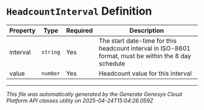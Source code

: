 # `HeadcountInterval` Definition

| Property | Type | Required | Description |
|----------|------|----------|-------------|
| interval | `string` | Yes | The start date-time for this headcount interval in ISO-8601 format, must be within the 8 day schedule |
| value | `number` | Yes | Headcount value for this interval |

---

*This file was automatically generated by the Generate Genesys Cloud Platform API classes utility on 2025-04-24T15:04:26.059Z*